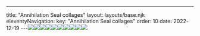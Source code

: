 ---
title: "Annihilation Seal collages"
layout: layouts/base.njk
eleventyNavigation:
  key: "Annihilation Seal collages"
  order: 10
date: 2022-12-19
---![](https://s3.eu-west-1.amazonaws.com/jessicaakerman.com/Fantasyrocks.jpg)![](https://s3.eu-west-1.amazonaws.com/jessicaakerman.com/Collage4.jpg)![](https://s3.eu-west-1.amazonaws.com/jessicaakerman.com/Collage2.jpg)![](https://s3.eu-west-1.amazonaws.com/jessicaakerman.com/Collage1.jpg)![](https://s3.eu-west-1.amazonaws.com/jessicaakerman.com/JAkerman_Annihilation+Seal-yellow.jpg)![](https://s3.eu-west-1.amazonaws.com/jessicaakerman.com/JAkerman_Annihilation+Seal-black.jpg)![](https://s3.eu-west-1.amazonaws.com/jessicaakerman.com/JAkerman_Annihilation+Seal-pink.jpg)![](https://s3.eu-west-1.amazonaws.com/jessicaakerman.com/Wingexplosion.jpg)![](https://s3.eu-west-1.amazonaws.com/jessicaakerman.com/collage3.jpg)![](https://s3.eu-west-1.amazonaws.com/jessicaakerman.com/JAkerman_Annihilation+Seal2.jpg)
